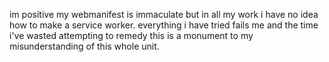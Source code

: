im positive my webmanifest is immaculate but in all my work i have no idea how to make a service worker. everything i have tried fails me and the time i've wasted attempting to remedy this is a monument to my misunderstanding of this whole unit.